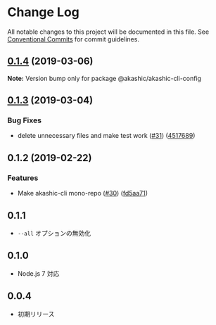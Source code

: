 # Change Log

All notable changes to this project will be documented in this file.
See [Conventional Commits](https://conventionalcommits.org) for commit guidelines.

## [0.1.4](https://github-com-akashic-cli/akashic-games/akashic-cli/compare/@akashic/akashic-cli-config@0.1.3...@akashic/akashic-cli-config@0.1.4) (2019-03-06)

**Note:** Version bump only for package @akashic/akashic-cli-config





## [0.1.3](https://github-com-akashic-cli/akashic-games/akashic-cli/compare/@akashic/akashic-cli-config@0.1.2...@akashic/akashic-cli-config@0.1.3) (2019-03-04)


### Bug Fixes

* delete unnecessary files and make test work ([#31](https://github-com-akashic-cli/akashic-games/akashic-cli/issues/31)) ([4517689](https://github-com-akashic-cli/akashic-games/akashic-cli/commit/4517689))





## 0.1.2 (2019-02-22)


### Features

* Make akashic-cli mono-repo ([#30](https://github-com-akashic-cli/akashic-games/akashic-cli/issues/30)) ([fd5aa71](https://github-com-akashic-cli/akashic-games/akashic-cli/commit/fd5aa71))





## 0.1.1
* `--all` オプションの無効化

## 0.1.0
* Node.js 7 対応

## 0.0.4
* 初期リリース
